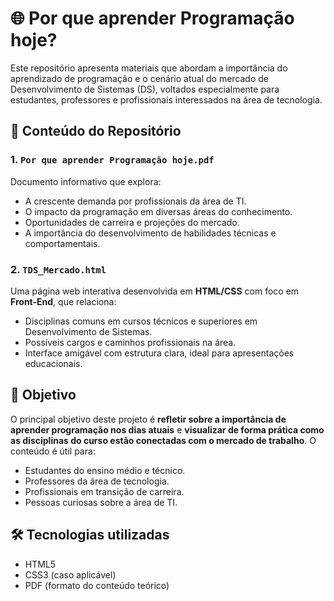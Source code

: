 # 🌐 Por que aprender Programação hoje?

Este repositório apresenta materiais que abordam a importância do aprendizado de programação e o cenário atual do mercado de Desenvolvimento de Sistemas (DS), voltados especialmente para estudantes, professores e profissionais interessados na área de tecnologia.

## 📄 Conteúdo do Repositório

### 1. `Por que aprender Programação hoje.pdf`

Documento informativo que explora:

* A crescente demanda por profissionais da área de TI.
* O impacto da programação em diversas áreas do conhecimento.
* Oportunidades de carreira e projeções do mercado.
* A importância do desenvolvimento de habilidades técnicas e comportamentais.

### 2. `TDS_Mercado.html`

Uma página web interativa desenvolvida em **HTML/CSS** com foco em **Front-End**, que relaciona:

* Disciplinas comuns em cursos técnicos e superiores em Desenvolvimento de Sistemas.
* Possíveis cargos e caminhos profissionais na área.
* Interface amigável com estrutura clara, ideal para apresentações educacionais.

## 🎯 Objetivo

O principal objetivo deste projeto é **refletir sobre a importância de aprender programação nos dias atuais** e **visualizar de forma prática como as disciplinas do curso estão conectadas com o mercado de trabalho**. O conteúdo é útil para:

* Estudantes do ensino médio e técnico.
* Professores da área de tecnologia.
* Profissionais em transição de carreira.
* Pessoas curiosas sobre a área de TI.

## 🛠️ Tecnologias utilizadas

* HTML5
* CSS3 (caso aplicável)
* PDF (formato do conteúdo teórico)

